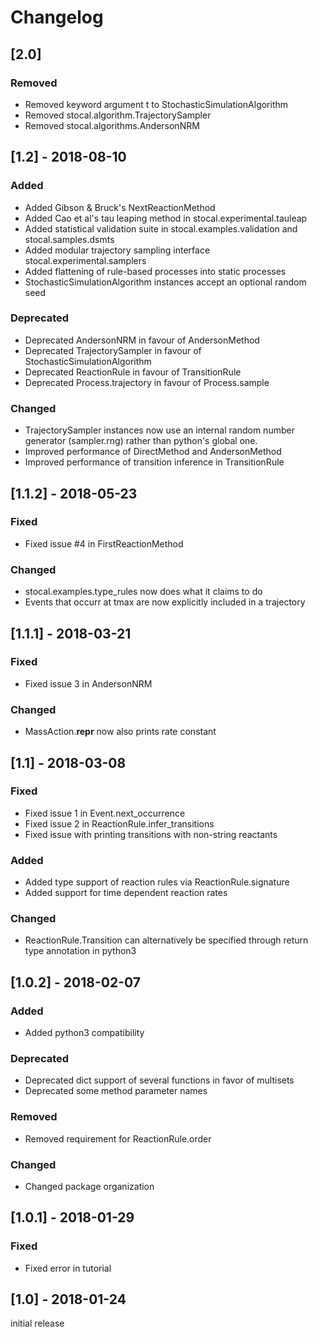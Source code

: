 # Changelog

## [2.0]

### Removed
- Removed keyword argument t to StochasticSimulationAlgorithm
- Removed stocal.algorithm.TrajectorySampler
- Removed stocal.algorithms.AndersonNRM

## [1.2] - 2018-08-10

### Added
- Added Gibson & Bruck's NextReactionMethod
- Added Cao et al's tau leaping method in stocal.experimental.tauleap
- Added statistical validation suite in stocal.examples.validation and stocal.samples.dsmts
- Added modular trajectory sampling interface stocal.experimental.samplers
- Added flattening of rule-based processes into static processes
- StochasticSimulationAlgorithm instances accept an optional random seed

### Deprecated
- Deprecated AndersonNRM in favour of AndersonMethod
- Deprecated TrajectorySampler in favour of StochasticSimulationAlgorithm
- Deprecated ReactionRule in favour of TransitionRule
- Deprecated Process.trajectory in favour of Process.sample

### Changed
- TrajectorySampler instances now use an internal random number generator (sampler.rng) rather than python's global one.
- Improved performance of DirectMethod and AndersonMethod
- Improved performance of transition inference in TransitionRule

## [1.1.2] - 2018-05-23

### Fixed
- Fixed issue #4 in FirstReactionMethod

### Changed
- stocal.examples.type_rules now does what it claims to do
- Events that occurr at tmax are now explicitly included in a trajectory


## [1.1.1] - 2018-03-21

### Fixed
- Fixed issue 3 in AndersonNRM

### Changed
- MassAction.__repr__ now also prints rate constant


## [1.1] - 2018-03-08

### Fixed
- Fixed issue 1 in Event.next_occurrence
- Fixed issue 2 in ReactionRule.infer_transitions
- Fixed issue with printing transitions with non-string reactants

### Added
- Added type support of reaction rules via ReactionRule.signature
- Added support for time dependent reaction rates

### Changed
- ReactionRule.Transition can alternatively be specified through return type annotation in python3


## [1.0.2] - 2018-02-07

### Added
- Added python3 compatibility

### Deprecated
- Deprecated dict support of several functions in favor of multisets
- Deprecated some method parameter names

### Removed
- Removed requirement for ReactionRule.order

### Changed
- Changed package organization


## [1.0.1] - 2018-01-29

### Fixed
- Fixed error in tutorial


## [1.0] - 2018-01-24

initial release
